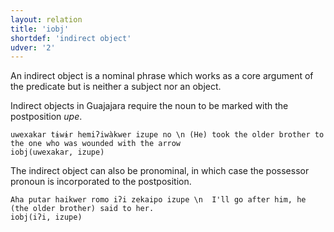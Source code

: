 ```yaml
---
layout: relation
title: 'iobj'
shortdef: 'indirect object'
udver: '2'
---
```


An indirect object is a nominal phrase which works as a core argument of the predicate but is neither a subject nor an object.

Indirect objects in Guajajara require the noun to be marked with the postposition _upe_.

~~~ sdparse
uwexakar tɨwɨr hemiʔiwàkwer izupe no \n (He) took the older brother to the one who was wounded with the arrow
iobj(uwexakar, izupe)
~~~

The indirect object can also be pronominal, in which case the possessor pronoun is incorporated to the postposition.

~~~ sdparse
Aha putar haikwer romo iʔi zekaipo izupe \n  I'll go after him, he (the older brother) said to her.
iobj(iʔi, izupe)
~~~


<!-- Interlanguage links updated Po lis 14 15:35:28 CET 2022 -->
